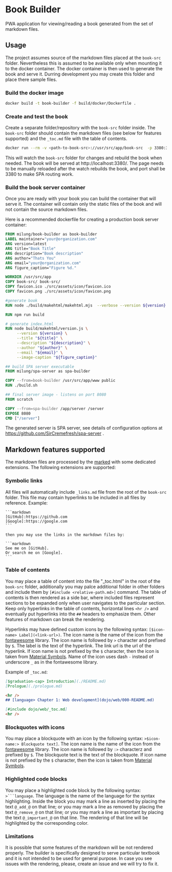 # Book Builder

PWA application for viewing/reading a book generated from the set of markdown files. 

## Usage 

The project assumes source of the markdown files placed at the `book-src` folder. Nevertheless this is assumed to be available only when mounting it to the docker container. The docker container is then used to generate the book and serve it. Durring development you may create this folder and place there sample files. 

### Build the docker image

```bash
docker build -t book-builder -f build/docker/Dockerfile .
```

### Create and test the book

Create a separate folder/repository with the `book-src` folder inside. The `book-src` folder should contain the markdown files (see below for features supported) and the `_toc.md` file with the table of contents. 

```bash
docker run --rm -v <path-to-book-src>://usr/src/app/book-src  -p 3380:3380 book-builder
```
This will watch the `book-src` folder for changes and rebuild the book when needed. The book will be served at http://localhost:3380/. The page needs to be manually reloaded after the watch rebuilds the book, and port shall be 3380 to make SPA routing work.


### Build the book server container

Once you are ready with your book you can build the container that will serve it. The container will contain only the static files of the book and will not contain the source markdown files. 

Here is a recommended dockerfile for creating a production book server container:

```dockerfile
FROM milung/book-builder as book-builder
LABEL maintainer="your@organization.com"
ARG version=latest
ARG title="Book Title"
ARG description="Book description"
ARG author="Thats You"
ARG email="your@organization.com"
ARG figure_caption="Figure %d."

WORKDIR /usr/src/app
COPY book-src/ book-src/
COPY favicon.ico ./src/assets/icon/favicon.ico
COPY favicon.png ./src/assets/icon/favicon.png

#generate book
RUN node ./build/makehtml/makehtml.mjs  --verbose --version ${version} 

RUN npm run build

# generate index.html
RUN node build/makehtml/version.js \
     --version ${version} \
     --title "${title}" \
     --description "${description}" \
     --author "${author}" \
     --email "${email}" \
     --image-caption "${figure_caption}" 

## build SPA server executable
FROM milung/spa-server as spa-builder

COPY --from=book-builder /usr/src/app/www public
RUN ./build.sh

## final server image - listens on port 8080
FROM scratch

COPY --from=spa-builder /app/server /server
EXPOSE 8080
CMD ["/server"] 
```

The generated server is SPA server, see details of configuration options at https://github.com/SirCremefresh/spa-server .

## Markdown features supported

The markdown files are processed by the [marked](https://marked.js.org/) with some dedicated extensions. The following extensions are supported:

### Symbolic links
All files will automatically include `_links.md` file from the root of the `book-src` folder. This file may contain hyperlinks to be included in all files by reference. Example: 

    ```markdown
    [GitHub]:https://github.com
    [Google]:https://google.com
    ```

    then you may use the links in the markdown files by:

    ```markdown
    See me on [GitHub]. 
    Or search me on [Google].
    ```

### Table of contents
You may place a table of content into the file "_toc.html" in the root of the `book-src` folder, additionally you may palce additional folder in other folders and include them by `[#include <relative-path.md>]` command. The table of contents is then rendered as a side bar, where included files represent sections to be expanded only when user navigates to the particular section. Keep only hyperlinks in the table of contents, horizontal lines `<hr />` and eventually put hyperlinks into the `##` headers to emphasize them.  Other features of markdown can break the rendering. 
  
   Hyperlinks may have defined custom icons by the following syntax: `[$icon-name> Label](<link-url>)`. The icon name is the name of the icon from the [fontawesome](https://fontawesome.com/icons?d=gallery) library. The icon name is followed by `>` character and prefixed by `$`. The label is the text of the hyperlink. The link url is the url of the hyperlink. If icon name is not prefixed by the `$` character, then the icon is taken from [Material Symbols](https://fonts.google.com/icons). Name of the icon uses dash `-` instead of underscore `_` as in the fontawesome library.

   Example of `_toc.md`:

   ```markdown
   [$graduation-cap> Introduction](./README.md)
   [Prologue](./prologue.md)

   <hr />
   ## [language> Chapter 1: Web development](dojo/web/000-README.md)

   [#include dojo/web/_toc.md]
   <hr />
   ```
### Blockquotes with icons

You may place a blockquote with an icon by the following syntax: `>$icon-name:> Blockquote text]`. The icon name is the name of the icon from the [fontawesome](https://fontawesome.com/icons?d=gallery) library. The icon name is followed by `:>` characterz and prefixed by `$`. The blockquote text is the text of the blockquote. If icon name is not prefixed by the `$` character, then the icon is taken from [Material Symbols](https://fonts.google.com/icons).

### Highlighted code blocks

You may place a highlighted code block by the following syntax: `>```language`. The language is the name of the language for the syntax highlighting. Inside the block you may mark a line as inserted by placing the text `@_add_@` on that line; or you may mark a line as removed by placing the text `@_remove_@` on that line; or you may mark a line as important by placing the text `@_important_@` on that line. The rendering of that line will be highlighted by the corresponding color. 

### Limitations
It is possible that some features of the markdown will be not rendered properly. The builder is specifically designed to serve particular textbook and it is not intended to be used for general purpose. In case you see issues with the rendering, please, create an issue and we will try to fix it.
